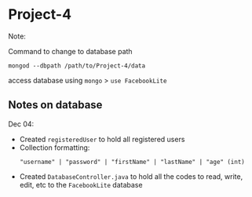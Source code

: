 # Project-4

Note:

Command to change to database path
```
mongod --dbpath /path/to/Project-4/data
```

access database using `mongo` > `use FacebookLite`

## Notes on database

Dec 04: 
 - Created `registeredUser` to hold all registered users
 - Collection formatting:
   ```
   "username" | "password" | "firstName" | "lastName" | "age" (int) 
   ```
 - Created `DatabaseController.java` to hold all the codes to read, write, edit, etc to the `FacebookLite` database
